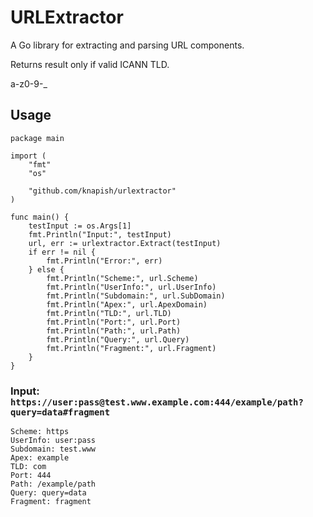 # URLExtractor
 A Go library for extracting and parsing URL components.

 Returns result only if valid ICANN TLD.

 a-z0-9\-\_

 

## Usage

```
package main

import (
	"fmt"
	"os"

	"github.com/knapish/urlextractor"
)

func main() {
	testInput := os.Args[1]
	fmt.Println("Input:", testInput)
	url, err := urlextractor.Extract(testInput)
	if err != nil {
		fmt.Println("Error:", err)
	} else {
		fmt.Println("Scheme:", url.Scheme)
		fmt.Println("UserInfo:", url.UserInfo)
		fmt.Println("Subdomain:", url.SubDomain)
		fmt.Println("Apex:", url.ApexDomain)
		fmt.Println("TLD:", url.TLD)
		fmt.Println("Port:", url.Port)
		fmt.Println("Path:", url.Path)
		fmt.Println("Query:", url.Query)
		fmt.Println("Fragment:", url.Fragment)
	}
}
```

### Input: `https://user:pass@test.www.example.com:444/example/path?query=data#fragment`
```
Scheme: https
UserInfo: user:pass
Subdomain: test.www
Apex: example
TLD: com
Port: 444
Path: /example/path
Query: query=data
Fragment: fragment
```
